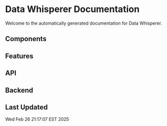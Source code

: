 # Data Whisperer Documentation

Welcome to the automatically generated documentation for Data Whisperer.

## Components



## Features



## API



## Backend



## Last Updated

Wed Feb 26 21:17:07 EST 2025
